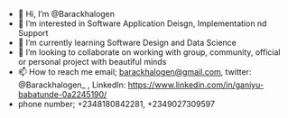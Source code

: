 - 👋 Hi, I’m @Barackhalogen
- 👀 I’m interested in Software Application Deisgn, Implementation nd Support
- 🌱 I’m currently learning Software Design and Data Science
- 💞️ I’m looking to collaborate on working with group, community, official or personal project with beautiful minds
- 📫 How to reach me email; barackhalogen@gmail.com, twitter: @Barackhalogen_ , LinkedIn: https://www.linkedin.com/in/ganiyu-babatunde-0a2245190/
- phone number; +2348180842281, +2349027309597

<!---
Barackhalogen/Barackhalogen is a ✨ special ✨ repository because its `README.md` (this file) appears on your GitHub profile.
You can click the Preview link to take a look at your changes.
--->
